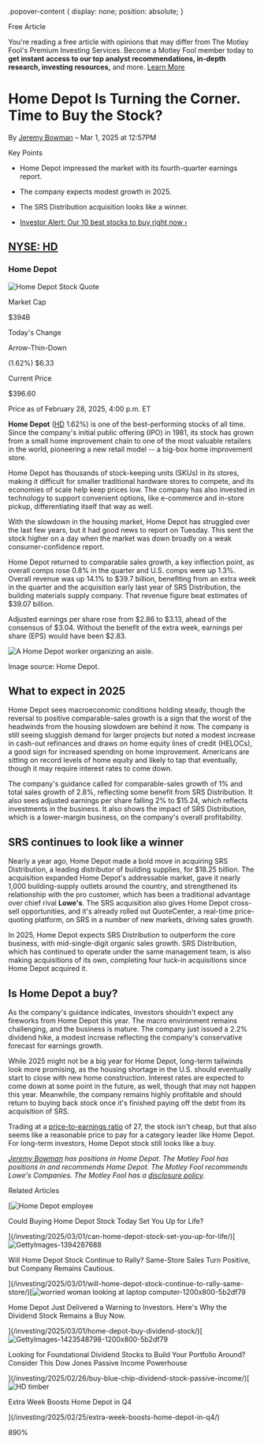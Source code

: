 .popover-content { display: none; position: absolute; }

Free Article[](#)

You're reading a free article with opinions that may differ from The Motley Fool's Premium Investing Services. Become a Motley Fool member today to **get instant access to our top analyst recommendations, in-depth research, investing resources,** and more. [Learn More](https://www.fool.com/mms/mark/op-free-tbox-art)

Home Depot Is Turning the Corner. Time to Buy the Stock?
========================================================

By [Jeremy Bowman](/author/1957/) – Mar 1, 2025 at 12:57PM

Key Points

*   Home Depot impressed the market with its fourth-quarter earnings report.
    
*   The company expects modest growth in 2025.
    
*   The SRS Distribution acquisition looks like a winner.
    
*   [Investor Alert: Our 10 best stocks to buy right now ›](https://www.fool.com/mms/mark/e-sa-nonbbn-kp?aid=10969&source=isaedikp0000035)
    

[NYSE: HD](/quote/nyse/hd/)
---------------------------

### Home Depot

![Home Depot Stock Quote](https://g.foolcdn.com/art/companylogos/mark/HD.png)

Market Cap

$394B

Today's Change

Arrow-Thin-Down

(1.62%) $6.33

Current Price

$396.60

Price as of February 28, 2025, 4:00 p.m. ET

**Home Depot** ([HD](/quote/nyse/hd/) 1.62%) is one of the best-performing stocks of all time. Since the company's initial public offering (IPO) in 1981, its stock has grown from a small home improvement chain to one of the most valuable retailers in the world, pioneering a new retail model -- a big-box home improvement store.

Home Depot has thousands of stock-keeping units (SKUs) in its stores, making it difficult for smaller traditional hardware stores to compete, and its economies of scale help keep prices low. The company has also invested in technology to support convenient options, like e-commerce and in-store pickup, differentiating itself that way as well.

With the slowdown in the housing market, Home Depot has struggled over the last few years, but it had good news to report on Tuesday. This sent the stock higher on a day when the market was down broadly on a weak consumer-confidence report.

Home Depot returned to comparable sales growth, a key inflection point, as overall comps rose 0.8% in the quarter and U.S. comps were up 1.3%. Overall revenue was up 14.1% to $39.7 billion, benefiting from an extra week in the quarter and the acquisition early last year of SRS Distribution, the building materials supply company. That revenue figure beat estimates of $39.07 billion.

Adjusted earnings per share rose from $2.86 to $3.13, ahead of the consensus of $3.04. Without the benefit of the extra week, earnings per share (EPS) would have been $2.83.

![A Home Depot worker organizing an aisle.](https://g.foolcdn.com/image/?url=https%3A%2F%2Fg.foolcdn.com%2Feditorial%2Fimages%2F808929%2Fhome-depot-aisle.jpg&op=resize&w=700)

Image source: Home Depot.

What to expect in 2025
----------------------

Home Depot sees macroeconomic conditions holding steady, though the reversal to positive comparable-sales growth is a sign that the worst of the headwinds from the housing slowdown are behind it now. The company is still seeing sluggish demand for larger projects but noted a modest increase in cash-out refinances and draws on home equity lines of credit (HELOCs), a good sign for increased spending on home improvement. Americans are sitting on record levels of home equity and likely to tap that eventually, though it may require interest rates to come down.

The company's guidance called for comparable-sales growth of 1% and total sales growth of 2.8%, reflecting some benefit from SRS Distribution. It also sees adjusted earnings per share falling 2% to $15.24, which reflects investments in the business. It also shows the impact of SRS Distribution, which is a lower-margin business, on the company's overall profitability.

SRS continues to look like a winner
-----------------------------------

Nearly a year ago, Home Depot made a bold move in acquiring SRS Distribution, a leading distributor of building supplies, for $18.25 billion. The acquisition expanded Home Depot's addressable market, gave it nearly 1,000 building-supply outlets around the country, and strengthened its relationship with the pro customer, which has been a traditional advantage over chief rival **Lowe's**. The SRS acquisition also gives Home Depot cross-sell opportunities, and it's already rolled out QuoteCenter, a real-time price-quoting platform, on SRS in a number of new markets, driving sales growth.

In 2025, Home Depot expects SRS Distribution to outperform the core business, with mid-single-digit organic sales growth. SRS Distribution, which has continued to operate under the same management team, is also making acquisitions of its own, completing four tuck-in acquisitions since Home Depot acquired it.

Is Home Depot a buy?
--------------------

As the company's guidance indicates, investors shouldn't expect any fireworks from Home Depot this year. The macro environment remains challenging, and the business is mature. The company just issued a 2.2% dividend hike, a modest increase reflecting the company's conservative forecast for earnings growth.

While 2025 might not be a big year for Home Depot, long-term tailwinds look more promising, as the housing shortage in the U.S. should eventually start to close with new home construction. Interest rates are expected to come down at some point in the future, as well, though that may not happen this year. Meanwhile, the company remains highly profitable and should return to buying back stock once it's finished paying off the debt from its acquisition of SRS.

Trading at a [price-to-earnings ratio](https://www.fool.com/terms/p/pe-ratio/) of 27, the stock isn't cheap, but that also seems like a reasonable price to pay for a category leader like Home Depot. For long-term investors, Home Depot stock still looks like a buy.

_[Jeremy Bowman](https://www.fool.com/author/1957/) has positions in Home Depot. The Motley Fool has positions in and recommends Home Depot. The Motley Fool recommends Lowe's Companies. The Motley Fool has a [disclosure policy](https://www.fool.com/legal/fool-disclosure-policy/)._

Related Articles

[![Home Depot employee](https://g.foolcdn.com/image/?url=https%3A%2F%2Fg.foolcdn.com%2Feditorial%2Fimages%2F806001%2Fhome-depot-employee.jpg&op=resize&w=92&h=52)

Could Buying Home Depot Stock Today Set You Up for Life?

](/investing/2025/03/01/can-home-depot-stock-set-you-up-for-life/)[![GettyImages-1394287688](https://g.foolcdn.com/image/?url=https%3A%2F%2Fg.foolcdn.com%2Feditorial%2Fimages%2F808999%2Fgettyimages-1394287688.jpg&op=resize&w=92&h=52)

Will Home Depot Stock Continue to Rally? Same-Store Sales Turn Positive, but Company Remains Cautious.

](/investing/2025/03/01/will-home-depot-stock-continue-to-rally-same-store/)[![worried woman looking at laptop computer-1200x800-5b2df79](https://g.foolcdn.com/image/?url=https%3A%2F%2Fg.foolcdn.com%2Feditorial%2Fimages%2F809049%2Fworried-woman-looking-at-laptop-computer-1200x800-5b2df79.jpg&op=resize&w=92&h=52)

Home Depot Just Delivered a Warning to Investors. Here's Why the Dividend Stock Remains a Buy Now.

](/investing/2025/03/01/home-depot-buy-dividend-stock/)[![GettyImages-1423548798-1200x800-5b2df79](https://g.foolcdn.com/image/?url=https%3A%2F%2Fg.foolcdn.com%2Feditorial%2Fimages%2F808651%2Fgettyimages-1423548798-1200x800-5b2df79.jpg&op=resize&w=92&h=52)

Looking for Foundational Dividend Stocks to Build Your Portfolio Around? Consider This Dow Jones Passive Income Powerhouse

](/investing/2025/02/26/buy-blue-chip-dividend-stock-passive-income/)[![HD timber](https://g.foolcdn.com/image/?url=https%3A%2F%2Fg.foolcdn.com%2Feditorial%2Fimages%2F808955%2Fhd-timber.jpg&op=resize&w=92&h=52)

Extra Week Boosts Home Depot in Q4

](/investing/2025/02/25/extra-week-boosts-home-depot-in-q4/)

890%